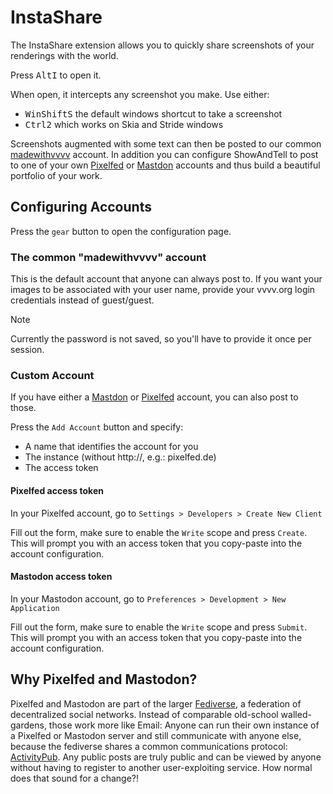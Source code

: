 # InstaShare

The InstaShare extension allows you to quickly share screenshots of your renderings with the world.

Press <span class="keyseq"><kbd>Alt</kbd><kbd>I</kbd></span> to open it.

When open, it intercepts any screenshot you make. Use either:
- <span class="keyseq"><kbd>Win</kbd><kbd>Shift</kbd><kbd>S</kbd></span> the default windows shortcut to take a screenshot
- <span class="keyseq"><kbd>Ctrl</kbd><kbd>2</kbd></span> which works on Skia and Stride windows

Screenshots augmented with some text can then be posted to our common [madewithvvvv](https://pixelfed.social/p/madewithvvvv/) account. In addition you can configure ShowAndTell to post to one of your own [Pixelfed](https://pixelfed.org/) or [Mastdon](https://joinmastodon.org/) accounts and thus build a beautiful portfolio of your work. 

## Configuring Accounts

Press the `gear` button to open the configuration page. 

### The common "madewithvvvv" account
This is the default account that anyone can always post to. If you want your images to be associated with your user name, provide your vvvv.org login credentials instead of guest/guest.

> [!NOTE]
> Currently the password is not saved, so you'll have to provide it once per session.

### Custom Account
If you have either a [Mastdon](https://joinmastodon.org/) or [Pixelfed](https://pixelfed.org/) account, you can also post to those. 

Press the `Add Account` button and specify:
* A name that identifies the account for you
* The instance (without http://, e.g.: pixelfed.de)
* The access token

#### Pixelfed access token

In your Pixelfed account, go to `Settings > Developers > Create New Client`

Fill out the form, make sure to enable the `Write` scope and press `Create`. This will prompt you with an access token that you copy-paste into the account configuration. 

#### Mastodon access token

In your Mastodon account, go to `Preferences > Development > New Application`

Fill out the form, make sure to enable the `Write` scope and press `Submit`. This will prompt you with an access token that you copy-paste into the account configuration. 

## Why Pixelfed and Mastodon?

Pixelfed and Mastodon are part of the larger [Fediverse](https://en.wikipedia.org/wiki/Fediverse), a federation of decentralized social networks. Instead of comparable old-school walled-gardens, those work more like Email: Anyone can run their own instance of a Pixelfed or Mastodon server and still communicate with anyone else, because the fediverse shares a common communications protocol: [ActivityPub](https://en.wikipedia.org/wiki/ActivityPub). Any public posts are truly public and can be viewed by anyone without having to register to another user-exploiting service. How normal does that sound for a change?!
